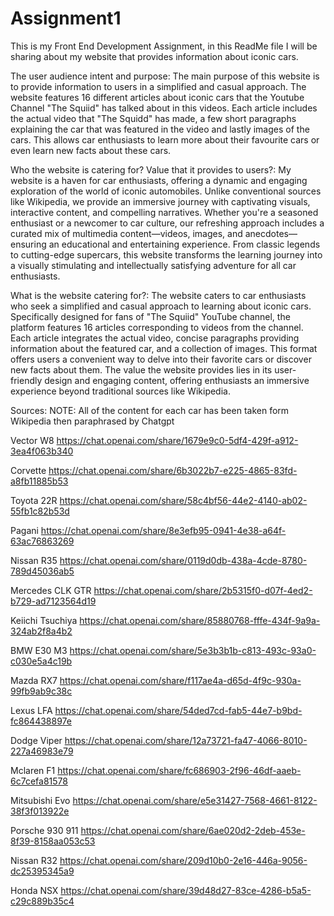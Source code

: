 # Assignment1

This is my Front End Development Assignment, in this ReadMe file I will be sharing about my website that provides information about iconic cars.

The user audience intent and purpose:
The main purpose of this website is to provide information to users in a simplified and casual approach. The website features 16 different articles about iconic cars that the Youtube Channel "The Squiid" has talked about in this videos.
Each article includes the actual video that "The Squidd" has made, a few short paragraphs explaining the car that was featured in the video and lastly images of the cars. This allows car enthusiasts to learn more about their favourite cars or even learn new facts about these cars.

Who the website is catering for? Value that it provides to users?:
My website is a haven for car enthusiasts, offering a dynamic and engaging exploration of the world of iconic automobiles. Unlike conventional sources like Wikipedia, we provide an immersive journey with captivating visuals, interactive content, and compelling narratives. Whether you're a seasoned enthusiast or a newcomer to car culture, our refreshing approach includes a curated mix of multimedia content—videos, images, and anecdotes—ensuring an educational and entertaining experience. From classic legends to cutting-edge supercars, this website transforms the learning journey into a visually stimulating and intellectually satisfying adventure for all car enthusiasts.

What is the website catering for?:
The website caters to car enthusiasts who seek a simplified and casual approach to learning about iconic cars. Specifically designed for fans of "The Squiid" YouTube channel, the platform features 16 articles corresponding to videos from the channel. Each article integrates the actual video, concise paragraphs providing information about the featured car, and a collection of images. This format offers users a convenient way to delve into their favorite cars or discover new facts about them. The value the website provides lies in its user-friendly design and engaging content, offering enthusiasts an immersive experience beyond traditional sources like Wikipedia.

Sources:
NOTE: All of the content for each car has been taken form Wikipedia then paraphrased by Chatgpt

Vector W8
https://chat.openai.com/share/1679e9c0-5df4-429f-a912-3ea4f063b340

Corvette
https://chat.openai.com/share/6b3022b7-e225-4865-83fd-a8fb11885b53

Toyota 22R
https://chat.openai.com/share/58c4bf56-44e2-4140-ab02-55fb1c82b53d

Pagani
https://chat.openai.com/share/8e3efb95-0941-4e38-a64f-63ac76863269

Nissan R35
https://chat.openai.com/share/0119d0db-438a-4cde-8780-789d45036ab5

Mercedes CLK GTR
https://chat.openai.com/share/2b5315f0-d07f-4ed2-b729-ad7123564d19

Keiichi Tsuchiya
https://chat.openai.com/share/85880768-fffe-434f-9a9a-324ab2f8a4b2

BMW E30 M3
https://chat.openai.com/share/5e3b3b1b-c813-493c-93a0-c030e5a4c19b

Mazda RX7
https://chat.openai.com/share/f117ae4a-d65d-4f9c-930a-99fb9ab9c38c

Lexus LFA
https://chat.openai.com/share/54ded7cd-fab5-44e7-b9bd-fc864438897e

Dodge Viper
https://chat.openai.com/share/12a73721-fa47-4066-8010-227a46983e79

Mclaren F1
https://chat.openai.com/share/fc686903-2f96-46df-aaeb-6c7cefa81578

Mitsubishi Evo
https://chat.openai.com/share/e5e31427-7568-4661-8122-38f3f013922e

Porsche 930 911
https://chat.openai.com/share/6ae020d2-2deb-453e-8f39-8158aa053c53

Nissan R32
https://chat.openai.com/share/209d10b0-2e16-446a-9056-dc25395345a9

Honda NSX
https://chat.openai.com/share/39d48d27-83ce-4286-b5a5-c29c889b35c4
